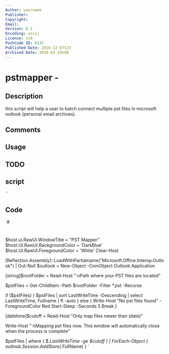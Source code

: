 ```yaml
---
Author: username
Publisher: 
Copyright: 
Email: 
Version: 0.1
Encoding: ascii
License: cc0
PoshCode ID: 6135
Published Date: 2016-12-07t23
Archived Date: 2016-03-19t00
---
```


# pstmapper - 

## Description

this script will help a user to batch connect multiple pst files in microsoft outlook (personal email archives).

## Comments



## Usage



## TODO



## script

``

## Code

`#
 #
 
 $host.ui.RawUI.WindowTitle = "PST Mapper"
 $host.UI.RawUI.BackgroundColor = 'DarkBlue'
 $host.UI.RawUI.ForegroundColor = 'White'
 Clear-Host
 
 [Reflection.Assembly]::LoadWithPartialname("Microsoft.Office.Interop.Outlook") | Out-Null
 $outlook = New-Object -ComObject Outlook.Application
 
 [string]$rootFolder = Read-Host "`nPath where your PST files are located"
 
 $pstFiles = Get-ChildItem -Path $rootFolder -Filter *.pst -Recurse
 
 if ($pstFiles) {
     $pstFiles | sort LastWriteTime -Descending | select LastWriteTime, Fullname | ft -auto 
 } else {
     Write-Host "No pst files found" -ForegroundColor Red
     Start-Sleep -Seconds 5
     Break
 }
 
 [datetime]$cutoff = Read-Host "Only map files newer than (date)"
 
 Write-Host "`nMapping pst files now.  This window will automatically close when the process is complete"
 
 $pstFiles | where { $_.LastWriteTime -ge $cutoff } | ForEach-Object { $outlook.Session.AddStore($_.FullName) }
`

